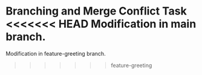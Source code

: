 Branching and Merge Conflict Task
<<<<<<< HEAD
Modification in main branch.
=======
Modification in feature-greeting branch.
>>>>>>> feature-greeting
